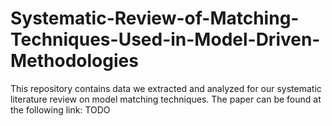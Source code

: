 # Systematic-Review-of-Matching-Techniques-Used-in-Model-Driven-Methodologies

This repository contains data we extracted and analyzed for our systematic literature review on model matching techniques. The paper can be found at the following link: TODO
